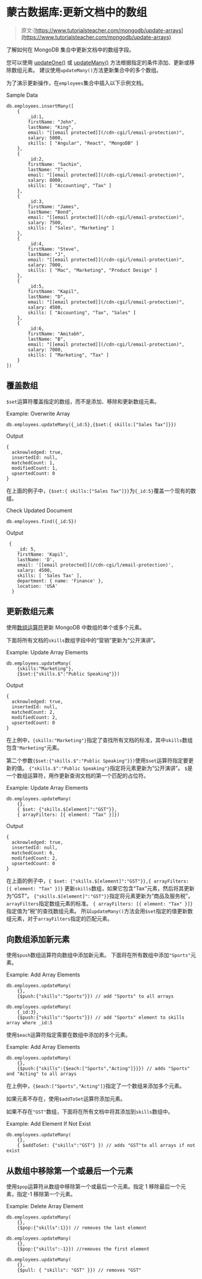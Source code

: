 # 蒙古数据库:更新文档中的数组

> 原文:[https://www.tutorialsteacher.com/mongodb/update-arrays](https://www.tutorialsteacher.com/mongodb/update-arrays)

了解如何在 MongoDB 集合中更新文档中的数组字段。

您可以使用 [updateOne()](/mongodb/update-document-updateone) 或 [updateMany()](/mongodb/update-multiple-documents-updatemany) 方法根据指定的条件添加、更新或移除数组元素。 建议使用`updateMany()`方法更新集合中的多个数组。

为了演示更新操作，在`employees`集合中插入以下示例文档。

Sample Data 

```
db.employees.insertMany([
    { 
        _id:1,
        firstName: "John",
        lastName: "King",
        email: "[[email protected]](/cdn-cgi/l/email-protection)",
        salary: 5000,
        skills: [ "Angular", "React", "MongoDB" ]
    },
    { 
        _id:2,
        firstName: "Sachin",
        lastName: "T",
        email: "[[email protected]](/cdn-cgi/l/email-protection)",
        salary: 8000,
        skills: [ "Accounting", "Tax" ]
    },
    { 
        _id:3,
        firstName: "James",
        lastName: "Bond",
        email: "[[email protected]](/cdn-cgi/l/email-protection)",
        salary: 7500,
        skills: [ "Sales", "Marketing" ]
    },
    { 
        _id:4,
        firstName: "Steve",
        lastName: "J",
        email: "[[email protected]](/cdn-cgi/l/email-protection)",
        salary: 7000,
        skills: [ "Mac", "Marketing", "Product Design" ]
    },
    { 
        _id:5,
        firstName: "Kapil",
        lastName: "D",
        email: "[[email protected]](/cdn-cgi/l/email-protection)",
        salary: 4500,
        skills: [ "Accounting", "Tax", "Sales" ]
    },
    { 
        _id:6,
        firstName: "Amitabh",
        lastName: "B",
        email: "[[email protected]](/cdn-cgi/l/email-protection)",
        salary: 7000,
        skills: [ "Marketing", "Tax" ]
    }
]) 
```

## 覆盖数组

`$set`运算符覆盖指定的数组，而不是添加、移除和更新数组元素。

Example: Overwrite Array 

```
db.employees.updateMany({_id:5},{$set:{ skills:["Sales Tax"]}}) 
```

Output

```
{
  acknowledged: true,
  insertedId: null,
  matchedCount: 1,
  modifiedCount: 1,
  upsertedCount: 0
} 
```

在上面的例子中，`{$set:{ skills:["Sales Tax"]}}`为`{_id:5}`覆盖一个现有的数组。

Check Updated Document 

```
db.employees.find({_id:5}) 
```

Output

```
 {
    _id: 5,
    firstName: 'Kapil',
    lastName: 'D',
    email: '[[email protected]](/cdn-cgi/l/email-protection)',
    salary: 4500,
    skills: [ 'Sales Tax' ],
    department: { name: 'Finance' },
    location: 'USA'
  } 
```

## 更新数组元素

使用[数组运算符](https://docs.mongodb.com/manual/reference/operator/update/#array)更新 MongoDB 中数组的单个或多个元素。

下面将所有文档的`skills`数组字段中的“营销”更新为“公开演讲”。

Example: Update Array Elements 

```
db.employees.updateMany(
    {skills:"Marketing"},
    {$set:{"skills.$":"Public Speaking"}}) 
```

Output

```
{
  acknowledged: true,
  insertedId: null,
  matchedCount: 2,
  modifiedCount: 2,
  upsertedCount: 0
} 
```

在上例中，`{skills:"Marketing"}`指定了查找所有文档的标准，其中`skills`数组包含`"Marketing"`元素。

第二个参数`{$set:{"skills.$":"Public Speaking"}})`使用`$set`运算符指定要更新的值。 `{"skills.$":"Public Speaking"}`指定将元素更新为“公开演讲”。 `$`是一个数组运算符，用作更新查询文档的第一个匹配的占位符。

Example: Update Array Elements 

```
db.employees.updateMany(
    {}, 
    { $set: {"skills.$[element]":"GST"}},
    { arrayFilters: [{ element: "Tax" }]}) 
```

Output

```
{
  acknowledged: true,
  insertedId: null,
  matchedCount: 6,
  modifiedCount: 2,
  upsertedCount: 0
} 
```

在上面的例子中，`{ $set: {"skills.$[element]":"GST"}},{ arrayFilters: [{ element: "Tax" }]}` 更新`skills`数组，如果它包含“Tax”元素，然后将其更新为“GST”。 `{"skills.$[element]":"GST"}}`指定将元素更新为“商品及服务税”，`arrayFilters`指定数组元素的标准。 `{ arrayFilters: [{ element: "Tax" }]}`指定值为“税”的查找数组元素。 所以`updateMany()`方法会用`$set`指定的值更新数组元素，对于`arrayFilters`指定的匹配元素。

## 向数组添加新元素

使用`$push`数组运算符向数组中添加新元素。 下面将在所有数组中添加`"Sports"`元素。

Example: Add Array Elements 

```
db.employees.updateMany(
    {},
    {$push:{"skills":"Sports"}}) // add "Sports" to all arrays

db.employees.updateMany(
    {_id:3},
    {$push:{"skills":"Sports"}}) // add "Sports" element to skills array where _id:3 
```

使用`$each`运算符指定需要在数组中添加的多个元素。

Example: Add Array Elements 

```
db.employees.updateMany(
    {}, 
    {$push:{"skills":{$each:["Sports","Acting"]}}}) // adds "Sports" and "Acting" to all arrays 
```

在上例中，`{$each:["Sports","Acting"]}`指定了一个数组来添加多个元素。

如果元素不存在，使用`$addToSet`运算符添加元素。

如果不存在`"GST"`数组，下面将在所有文档中将其添加到`skills`数组中。

Example: Add Element If Not Exist 

```
db.employees.updateMany(
    {},
    { $addToSet: {"skills":"GST"} }) // adds "GST"to all arrays if not exist 
```

## 从数组中移除第一个或最后一个元素

使用`$pop`运算符从数组中移除第一个或最后一个元素。指定 1 移除最后一个元素，指定-1 移除第一个元素。

Example: Delete Array Element 

```
db.employees.updateMany(
    {},
    {$pop:{"skills":1}}) // removes the last element

db.employees.updateMany(
    {},
    {$pop:{"skills":-1}}) //removes the first element

db.employees.updateMany( 
    {}, 
    {$pull: { "skills": "GST" }}) // removes "GST" 
```

